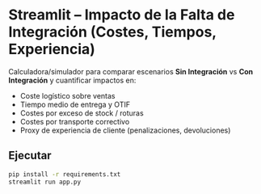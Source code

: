 # Streamlit – Impacto de la Falta de Integración (Costes, Tiempos, Experiencia)

Calculadora/simulador para comparar escenarios **Sin Integración** vs **Con Integración** y cuantificar impactos en:
- Coste logístico sobre ventas
- Tiempo medio de entrega y OTIF
- Costes por exceso de stock / roturas
- Costes por transporte correctivo
- Proxy de experiencia de cliente (penalizaciones, devoluciones)

## Ejecutar
```bash
pip install -r requirements.txt
streamlit run app.py
```
